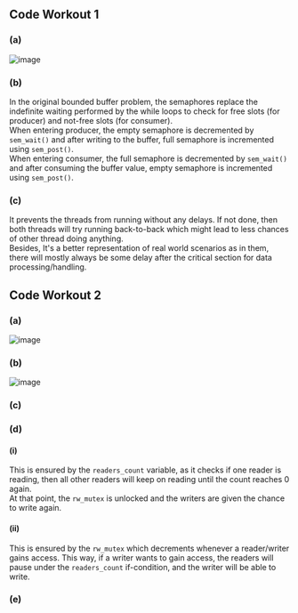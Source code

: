 ## Code Workout 1
### (a)
![image](https://github.com/user-attachments/assets/510fa167-0863-420c-80df-ee538136b406)
### (b)
In the original bounded buffer problem, the semaphores replace the indefinite waiting performed by the while loops to check for free slots (for producer) and not-free slots (for consumer).
<br>
When entering producer, the empty semaphore is decremented by `sem_wait()` and after writing to the buffer, full semaphore is incremented using `sem_post()`.
<br>
When entering consumer, the full semaphore is decremented by `sem_wait()` and after consuming the buffer value, empty semaphore is incremented using `sem_post()`.
### (c)
It prevents the threads from running without any delays. If not done, then both threads will try running back-to-back which might lead to less chances of other thread doing anything.
<br>
Besides, It's a better representation of real world scenarios as in them, there will mostly always be some delay after the critical section for data processing/handling.
## Code Workout 2
### (a)
![image](https://github.com/user-attachments/assets/a2fdcad4-c77f-40bb-a017-f5db5015beba)
### (b)
![image](https://github.com/user-attachments/assets/b6c0835e-65bd-4c82-a910-2520c4cd64d6)
### (c)
### (d)
#### (i)
This is ensured by the `readers_count` variable, as it checks if one reader is reading, then all other readers will keep on reading until the count reaches 0 again.
<br>
At that point, the `rw_mutex` is unlocked and the writers are given the chance to write again.
#### (ii)
This is ensured by the `rw_mutex` which decrements whenever a reader/writer gains access. This way, if a writer wants to gain access, the readers will pause under the `readers_count` if-condition,
and the writer will be able to write.
### (e)
